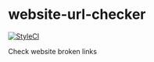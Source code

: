 # website-url-checker

[![StyleCI](https://styleci.io/repos/52674497/shield?style=flat)](https://styleci.io/repos/52674497)

Check website broken links
